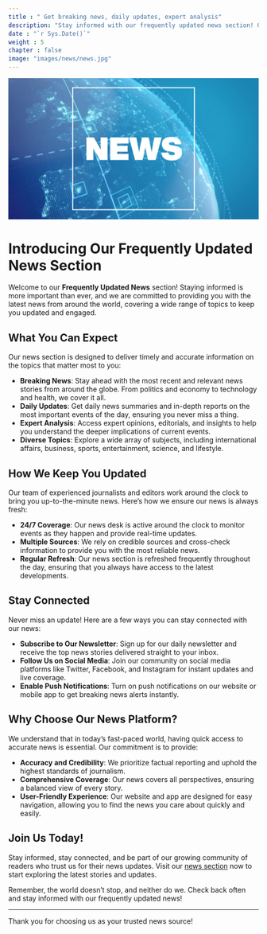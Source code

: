 ```yaml
---
title : " Get breaking news, daily updates, expert analysis"
description: "Stay informed with our frequently updated news section! Get breaking news, daily updates, expert analysis, and comprehensive coverage on topics that matter most to you."
date : "`r Sys.Date()`"
weight : 5
chapter : false
image: "images/news/news.jpg"
---
```

![Tua Tagovailoa](/images/news/news.jpg)

# Introducing Our Frequently Updated News Section

Welcome to our **Frequently Updated News** section! Staying informed is more important than ever, and we are committed to providing you with the latest news from around the world, covering a wide range of topics to keep you updated and engaged.

## What You Can Expect

Our news section is designed to deliver timely and accurate information on the topics that matter most to you:

- **Breaking News**: Stay ahead with the most recent and relevant news stories from around the globe. From politics and economy to technology and health, we cover it all.
- **Daily Updates**: Get daily news summaries and in-depth reports on the most important events of the day, ensuring you never miss a thing.
- **Expert Analysis**: Access expert opinions, editorials, and insights to help you understand the deeper implications of current events.
- **Diverse Topics**: Explore a wide array of subjects, including international affairs, business, sports, entertainment, science, and lifestyle.

## How We Keep You Updated

Our team of experienced journalists and editors work around the clock to bring you up-to-the-minute news. Here’s how we ensure our news is always fresh:

- **24/7 Coverage**: Our news desk is active around the clock to monitor events as they happen and provide real-time updates.
- **Multiple Sources**: We rely on credible sources and cross-check information to provide you with the most reliable news.
- **Regular Refresh**: Our news section is refreshed frequently throughout the day, ensuring that you always have access to the latest developments.

## Stay Connected

Never miss an update! Here are a few ways you can stay connected with our news:

- **Subscribe to Our Newsletter**: Sign up for our daily newsletter and receive the top news stories delivered straight to your inbox.
- **Follow Us on Social Media**: Join our community on social media platforms like Twitter, Facebook, and Instagram for instant updates and live coverage.
- **Enable Push Notifications**: Turn on push notifications on our website or mobile app to get breaking news alerts instantly.

## Why Choose Our News Platform?

We understand that in today’s fast-paced world, having quick access to accurate news is essential. Our commitment is to provide:

- **Accuracy and Credibility**: We prioritize factual reporting and uphold the highest standards of journalism.
- **Comprehensive Coverage**: Our news covers all perspectives, ensuring a balanced view of every story.
- **User-Friendly Experience**: Our website and app are designed for easy navigation, allowing you to find the news you care about quickly and easily.

## Join Us Today!

Stay informed, stay connected, and be part of our growing community of readers who trust us for their news updates. Visit our [news section](#) now to start exploring the latest stories and updates.

Remember, the world doesn’t stop, and neither do we. Check back often and stay informed with our frequently updated news!

---

Thank you for choosing us as your trusted news source!
